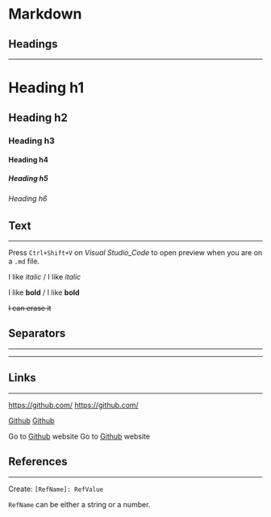 # Markdown

## Headings
------------
# Heading h1
## Heading h2
### Heading h3
#### Heading h4
##### Heading h5
###### Heading h6

## Text
------------

Press `Ctrl+Shift+V` on _Visual Studio_Code_ to open preview when you are on a `.md` file.

I like _italic_ / I like *italic*

I like __bold__ / I like **bold**

~~I can erase it~~


## Separators
____________
------------

## Links

------------

https://github.com/
<https://github.com/>

[Github](https://github.com/)
[Github](https://github.com/ "Open Github")

Go to [Github](https://github.com/) website
Go to [Github][GithubSite] website

## References

------------

Create: `[RefName]: RefValue`

`RefName` can be either a string or a number.

[GithubSite]: https://github.com/